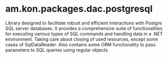 # am.kon.packages.dac.postgresql

Library designed to facilitate robust and efficient interactions with Postgre SQL server databases. It provides a comprehensive suite of functionalities for executing various types of SQL commands and handling data in a .NET environment.
Taking care about closing of used resources, except some cases of SqlDataReader. Also contains some ORM functionality to pass parameters to SQL queries using regular objects.
